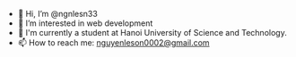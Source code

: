 - 👋 Hi, I’m @ngnlesn33
- 👀 I’m interested in web development
- 🌱 I'm currently a student at Hanoi University of Science and Technology.
- 📫 How to reach me: nguyenleson0002@gmail.com

<!---
ngnlesn33/ngnlesn33 is a ✨ special ✨ repository because its `README.md` (this file) appears on your GitHub profile.
You can click the Preview link to take a look at your changes.
--->
